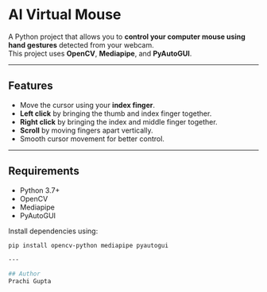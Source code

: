 # AI Virtual Mouse

A Python project that allows you to **control your computer mouse using hand gestures** detected from your webcam.  
This project uses **OpenCV**, **Mediapipe**, and **PyAutoGUI**.

---

## Features

- Move the cursor using your **index finger**.
- **Left click** by bringing the thumb and index finger together.
- **Right click** by bringing the index and middle finger together.
- **Scroll** by moving fingers apart vertically.
- Smooth cursor movement for better control.

---

## Requirements

- Python 3.7+
- OpenCV
- Mediapipe
- PyAutoGUI

Install dependencies using:

```bash
pip install opencv-python mediapipe pyautogui

---

## Author
Prachi Gupta
